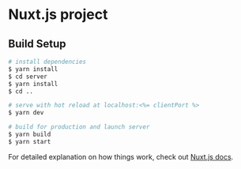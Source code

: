 # Nuxt.js project

## Build Setup

```bash
# install dependencies
$ yarn install
$ cd server
$ yarn install
$ cd ..

# serve with hot reload at localhost:<%= clientPort %>
$ yarn dev

# build for production and launch server
$ yarn build
$ yarn start
```

For detailed explanation on how things work, check out [Nuxt.js docs](https://nuxtjs.org).
